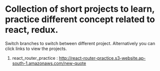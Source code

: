 Collection of short projects to learn, practice different concept related to react, redux. 
=====================================================================================
Switch branches to switch between different project.
Alternatively you can click links to view the projects. 
1. react_router_practice : http://react-router-practice.s3-website.ap-south-1.amazonaws.com/new-quote

